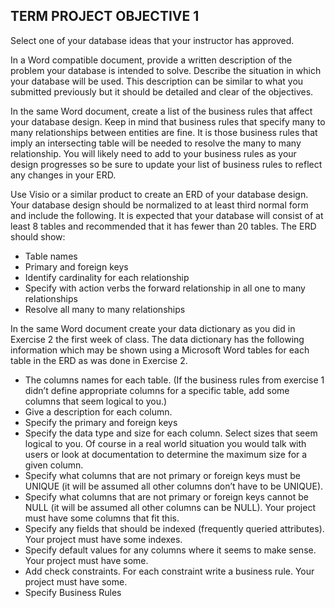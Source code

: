 ## TERM PROJECT OBJECTIVE 1

Select one of your database ideas that your instructor has approved.

In a Word compatible document, provide a written description of the problem your database is intended to solve. Describe the situation in which your database will be used. This description can be similar to what you submitted previously but it should be detailed and clear of the objectives.

In the same Word document, create a list of the business rules that affect your database design. Keep in mind that business rules that specify many to many relationships between entities are fine. It is those business rules that imply an intersecting table will be needed to resolve the many to many relationship. You will likely need to add to your business rules as your design progresses so be sure to update your list of business rules to reflect any changes in your ERD.

Use Visio or a similar product to create an ERD of your database design. Your database design should be normalized to at least third normal form and include the following. It is expected that your database will consist of at least 8 tables and recommended that it has fewer than 20 tables. The ERD should show:
  - Table names
  - Primary and foreign keys
  - Identify cardinality for each relationship
  - Specify with action verbs the forward relationship in all one to many relationships
  - Resolve all many to many relationships

In the same Word document create your data dictionary as you did in Exercise 2 the first week of class. The data dictionary has the following information which may be shown using a Microsoft Word tables for each table in the ERD as was done in Exercise 2.
  - The columns names for each table. (If the business rules from exercise 1 didn’t define appropriate columns for a specific table, add some columns that seem logical to you.)
  - Give a description for each column.
  - Specify the primary and foreign keys
  - Specify the data type and size for each column. Select sizes that seem logical to you. Of course in a real world situation you would talk with users or look at documentation to determine the maximum size for a given column.
  - Specify what columns that are not primary or foreign keys must be UNIQUE (it will be assumed all other columns don’t have to be UNIQUE).
  - Specify what columns that are not primary or foreign keys cannot be NULL (it will be assumed all other columns can be NULL). Your project must have some columns that fit this.
  - Specify any fields that should be indexed (frequently queried attributes). Your project must have some indexes.
  - Specify default values for any columns where it seems to make sense. Your project must have some.
  - Add check constraints. For each constraint write a business rule. Your project must have some.
  - Specify Business Rules
